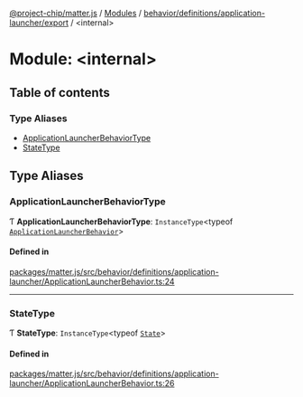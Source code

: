 [@project-chip/matter.js](../README.md) / [Modules](../modules.md) / [behavior/definitions/application-launcher/export](behavior_definitions_application_launcher_export.md) / \<internal\>

# Module: \<internal\>

## Table of contents

### Type Aliases

- [ApplicationLauncherBehaviorType](behavior_definitions_application_launcher_export._internal_.md#applicationlauncherbehaviortype)
- [StateType](behavior_definitions_application_launcher_export._internal_.md#statetype)

## Type Aliases

### ApplicationLauncherBehaviorType

Ƭ **ApplicationLauncherBehaviorType**: `InstanceType`\<typeof [`ApplicationLauncherBehavior`](behavior_definitions_application_launcher_export.md#applicationlauncherbehavior)\>

#### Defined in

[packages/matter.js/src/behavior/definitions/application-launcher/ApplicationLauncherBehavior.ts:24](https://github.com/project-chip/matter.js/blob/904d0c9b952b91f28a21803759c5e5c66ee4d272/packages/matter.js/src/behavior/definitions/application-launcher/ApplicationLauncherBehavior.ts#L24)

___

### StateType

Ƭ **StateType**: `InstanceType`\<typeof [`State`](../classes/behavior_definitions_application_launcher_export.ApplicationLauncherServer.md#state-1)\>

#### Defined in

[packages/matter.js/src/behavior/definitions/application-launcher/ApplicationLauncherBehavior.ts:26](https://github.com/project-chip/matter.js/blob/904d0c9b952b91f28a21803759c5e5c66ee4d272/packages/matter.js/src/behavior/definitions/application-launcher/ApplicationLauncherBehavior.ts#L26)
